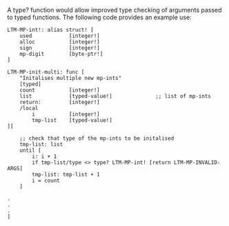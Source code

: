 A type? function would allow improved type checking of arguments passed to typed functions. The following code provides an example use:

```
LTM-MP-int!: alias struct! [
	used			[integer!]
	alloc			[integer!]
	sign			[integer!]
	mp-digit		[byte-ptr!]
]

LTM-MP-init-multi: func [
	"Initalises multiple new mp-ints"
	[typed]
	count           [integer!]
	list            [typed-value!]				;; list of mp-ints 
	return:         [integer!]
	/local	
		i			[integer!]
		tmp-list	[typed-value!]		
][
	
	;; check that type of the mp-ints to be initalised
	tmp-list: list
	until [
		i: i + 1
		if tmp-list/type <> type? LTM-MP-int! [return LTM-MP-INVALID-ARGS]
		tmp-list: tmp-list + 1
		i = count
	]

.
.
.
]
```
